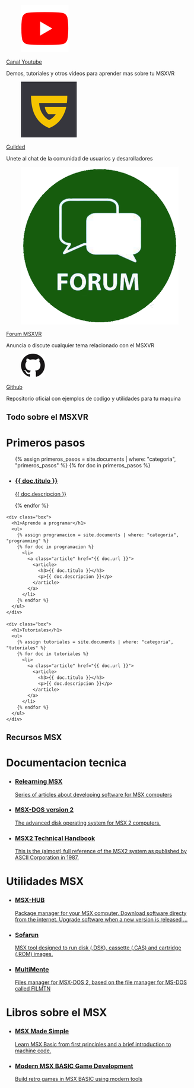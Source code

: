 ---
---
<div class="section">
  <div class="row">
    <div class="box-links">
      <div class="msxvr-link">
        <div class="msxvr-link-logo">
          <figure class="image is-64x64">
            <img src="assets/img/youtube-logo-2431.png">
          </figure>
        </div>
        <div class="msxvr-link-description">
          <a href="https://www.youtube.com/c/MSXVRComputer">Canal Youtube</a>
          <p>Demos, tutoriales y otros videos para aprender mas sobre tu MSXVR</p>
        </div>
      </div>
    </div>
    <div class="box-links">
      <div class="msxvr-link">
        <div class="msxvr-link-logo">
          <figure class="image is-64x64">
            <img src="assets/img/guilded-logo-reco.png">
          </figure>
        </div>
        <div class="msxvr-link-description">
          <a href="https://www.guilded.gg/i/pPAaqQaE">Guilded</a>
          <p>Unete al chat de la comunidad de usuarios y desarolladores</p>
        </div>
      </div>
    </div>
    <div class="box-links">
      <div class="msxvr-link">
        <div class="msxvr-link-logo">
          <figure class="image is-64x64">
            <img src="assets/img/forum-icon-23.jpeg">
          </figure>
        </div>
        <div class="msxvr-link-description">
          <a href="http://msxvr.es/doc/forum/">Forum MSXVR</a>
          <p>Anuncia o discute cualquier tema relacionado con el MSXVR</p>
        </div>
      </div>
    </div>
    <div class="box-links">
      <div class="msxvr-link">
        <div class="msxvr-link-logo">
          <figure class="image is-64x64">
            <img src="assets/img/GitHub-Mark-64px.png">
          </figure>
        </div>
        <div class="msxvr-link-description">
          <a href="https://github.com/msxvr">Github</a>
          <p>Repositorio oficial con ejemplos de codigo y utilidades para tu maquina</p>
        </div>
      </div>
    </div>
  </div>
</div>

<div class="section">
  <div class="section-header">
    <h2>Todo sobre el MSXVR</h2>
  </div>
  <div class="row">
    <div class="box">
      <h1>Primeros pasos</h1>
      <ul>
      {% assign primeros_pasos = site.documents | where: "categoria", "primeros_pasos" %}
        {% for doc in primeros_pasos %}
          <li>
            <a class="article" href="{{ doc.url }}">
              <article>
                <h3>{{ doc.titulo }}</h3>
                <p>{{ doc.descripcion }}</p>
              </article>
            </a>
          </li>
        {% endfor %}
      </ul>
    </div>

    <div class="box">
      <h1>Aprende a programar</h1>
      <ul>
        {% assign programacion = site.documents | where: "categoria", "programming" %}
        {% for doc in programacion %}
          <li>
            <a class="article" href="{{ doc.url }}">
              <article>
                <h3>{{ doc.titulo }}</h3>
                <p>{{ doc.descripcion }}</p>
              </article>
            </a>
          </li>
        {% endfor %}
      </ul>
    </div>

    <div class="box">
      <h1>Tutoriales</h1>
      <ul>
        {% assign tutoriales = site.documents | where: "categoria", "tutoriales" %}
        {% for doc in tutoriales %}
          <li>
            <a class="article" href="{{ doc.url }}">
              <article>
                <h3>{{ doc.titulo }}</h3>
                <p>{{ doc.descripcion }}</p>
              </article>
            </a>
          </li>
        {% endfor %}
      </ul>
    </div>
  </div>
</div>

<div class="section">
  <div class="section-header">
   <h2>Recursos MSX</h2>
  </div>
  <div class="row">
    <div class="box">
      <h1>Documentacion tecnica</h1>
      <ul>
          <li>
            <a class="article" href="http://www.lavandeira.net/relearning-msx">
              <article>
                <h3>Relearning MSX</h3>
                <p>Series of articles about developing software for MSX computers</p>
              </article>
            </a>
          </li>
          <li>
            <a class="article" href="http://map.grauw.nl/resources/dos2_environment.php">
              <article>
                <h3>MSX-DOS version 2</h3>
                <p>The advanced disk operating system for MSX 2 computers.</p>
              </article>
            </a>
          </li>
          <li>
            <a class="article" href="https://konamiman.github.io/MSX2-Technical-Handbook">
              <article>
                <h3>MSX2 Technical Handbook</h3>
                <p>This is the (almost) full reference of the MSX2 system as published by ASCII Corporation in 1987.</p>
              </article>
            </a>
          </li>
      </ul>
    </div>
      <div class="box">
      <h1>Utilidades MSX</h1>
      <ul>
          <li>
            <a class="article" href="https://books.google.com/books/about/MSX_Made_Simple.html?id=Qo-GDAAAQBAJ">
              <article>
                <h3>MSX-HUB</h3>
                <p>Package manager for your MSX computer. Download software directy from the internet. Upgrade software when a new version is released ...</p>
              </article>
            </a>
          </li>
          <li>
            <a class="article" href="https://www.louthrax.net/mgr/">
              <article>
                <h3>Sofarun</h3>
                <p>MSX tool designed to run disk (.DSK), cassette (.CAS) and cartridge (.ROM) images.</p>
              </article>
            </a>
          </li>
          <li>
            <a class="article" href="https://www.msx.org/wiki/MultiMente">
              <article>
                <h3>MultiMente</h3>
                <p>Files manager for MSX-DOS 2, based on the file manager for MS-DOS called FILMTN</p>
              </article>
            </a>
          </li>
      </ul>
    </div>
    <div class="box">
      <h1>Libros sobre el MSX</h1>
      <ul>
          <li>
            <a class="article" href="https://books.google.com/books/about/MSX_Made_Simple.html?id=Qo-GDAAAQBAJ">
              <article>
                <h3>MSX Made Simple</h3>
                <p>Learn MSX Basic from first principles and a brief introduction to machine code.</p>
              </article>
            </a>
          </li>
          <li>
            <a class="article" href="https://www.amazon.com/dp/1527298094?linkCode=ogi&th=1&psc=1&tag=sofferscom1-20">
              <article>
                <h3>Modern MSX BASIC Game Development</h3>
                <p>Build retro games in MSX BASIC using modern tools</p>
              </article>
            </a>
          </li>
      </ul>
    </div>
  </div>
</div>